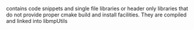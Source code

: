 contains code snippets and single file libraries or header only libraries that do not provide proper cmake build and install facilities. They are compiled and linked into libmpUtils